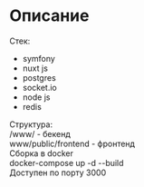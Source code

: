 # Описание

Стек:
    <ul>
    <li>symfony</li>
    <li>nuxt js</li>
    <li>postgres</li>
    <li>socket.io</li>
    <li>node js</li>
    <li>redis</li>
    </ul>

Структура:
    <br>/www/ -  бекенд
    <br>www/public/frontend -  фронтенд
    <br>
    Сборка в docker 
    <br>docker-compose up -d --build 
    <br> Доступен по порту 3000 
    
     
